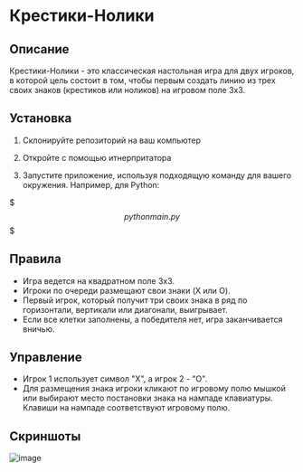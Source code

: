 # Крестики-Нолики

## Описание

Крестики-Нолики - это классическая настольная игра для двух игроков, в которой цель состоит в том, чтобы первым создать линию из трех своих знаков (крестиков или ноликов) на игровом поле 3x3.

## Установка

1. Склонируйте репозиторий на ваш компьютер
   
2. Откройте с помощью итнерпритатора
   
3. Запустите приложение, используя подходящую команду для вашего окружения. Например, для Python:
   
$$$
  python main.py
$$$

## Правила

- Игра ведется на квадратном поле 3x3.
- Игроки по очереди размещают свои знаки (X или O).
- Первый игрок, который получит три своих знака в ряд по горизонтали, вертикали или диагонали, выигрывает.
- Если все клетки заполнены, а победителя нет, игра заканчивается вничью.

## Управление

- Игрок 1 использует символ "X", а игрок 2 - "O".
- Для размещения знака игроки кликают по игровому полю мышкой или выбирают место постановки знака на нампаде клавиатуры. Клавиши на нампаде соответствуют игровому полю.

## Скриншоты
![image](https://github.com/user-attachments/assets/20600194-a562-465a-b910-6b41d7f6dfe7)
